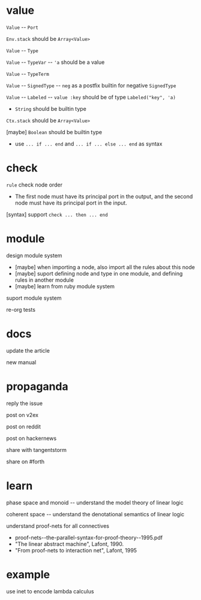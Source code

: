 # value

`Value` -- `Port`

`Env.stack` should be `Array<Value>`

`Value` -- `Type`

`Value` -- `TypeVar` -- `'a` should be a value

`Value` -- `TypeTerm`

`Value` -- `SignedType` -- `neg` as a postfix builtin for negative `SignedType`

`Value` -- `Labeled` -- `value :key` should be of type `Labeled("key", 'a)`

- `String` should be builtin type

`Ctx.stack` should be `Array<Value>`

[maybe] `Boolean` should be builtin type

- use `... if ... end` and `... if ... else ... end` as syntax

# check

`rule` check node order

- The first node must have its principal port in the output,
  and the second node must have its principal port in the input.

[syntax] support `check ... then ... end`

# module

design module system

- [maybe] when importing a node, also import all the rules about this node
- [maybe] suport defining node and type in one module, and defining rules in another module
- [maybe] learn from ruby module system

suport module system

re-org tests

# docs

update the article

new manual

# propaganda

reply the issue

post on v2ex

post on reddit

post on hackernews

share with tangentstorm

share on #forth

# learn

phase space and monoid -- understand the model theory of linear logic

coherent space -- understand the denotational semantics of linear logic

understand proof-nets for all connectives

- proof-nets--the-parallel-syntax-for-proof-theory--1995.pdf
- "The linear abstract machine", Lafont, 1990.
- "From proof-nets to interaction net", Lafont, 1995

# example

use inet to encode lambda calculus
